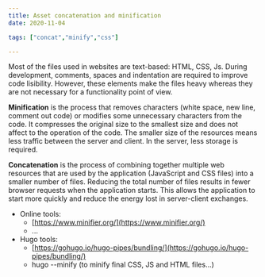 ```yaml
---
title: Asset concatenation and minification
date: 2020-11-04

tags: ["concat","minify","css"]

---
```


Most of the files used in websites are text-based: HTML, CSS, Js. During development, comments, spaces and indentation are required to improve code lisibility. However, these elements make the files heavy whereas they are not necessary for a functionality point of view.
<!--more-->

**Minification** is the process that removes characters (white space, new line, comment out code) or modifies some unnecessary characters from the code. It compresses the original size to the smallest size and does not affect to the operation of the code. The smaller size of the resources means less traffic between the server and client. In the server, less storage is required.

**Concatenation** is the process of combining together multiple web resources that are used by the application (JavaScript and CSS files) into a smaller number of files. Reducing the total number of files results in fewer browser requests when the application starts. This allows the application to start more quickly and reduce the energy lost in server-client exchanges.

- Online tools:
  - [https://www.minifier.org/](https://www.minifier.org/)
  - ...
- Hugo tools:
  - [https://gohugo.io/hugo-pipes/bundling/](https://gohugo.io/hugo-pipes/bundling/)
  - hugo --minify (to minify final CSS, JS and HTML files...)


